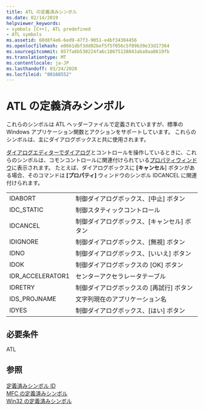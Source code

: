 ```yaml
---
title: ATL の定義済みシンボル
ms.date: 02/14/2019
helpviewer_keywords:
- symbols [C++], ATL predefined
- ATL symbols
ms.assetid: 60d8f4e6-6ed9-47f3-9051-e4bf34384456
ms.openlocfilehash: e0661dbf3dd02bef5f5f056c5f09b39e33d17364
ms.sourcegitcommit: 857fa6b530224fa6c18675138043aba9aa0619fb
ms.translationtype: MT
ms.contentlocale: ja-JP
ms.lasthandoff: 03/24/2020
ms.locfileid: "80168552"
---
```

# <a name="atl-predefined-symbols"></a>ATL の定義済みシンボル

これらのシンボルは ATL ヘッダーファイルで定義されていますが、標準の Windows アプリケーション関数とアクションをサポートしています。 これらのシンボルは、主にダイアログボックスと共に使用されます。

[ダイアログエディターでダイアログ](../windows/dialog-editor.md)とコントロールを操作しているときに、これらのシンボルは、コモンコントロールに関連付けられている[プロパティウィンドウ](/visualstudio/ide/reference/properties-window)に表示されます。 たとえば、ダイアログボックスに **[キャンセル**] ボタンがある場合、そのコマンドは **[プロパティ]** ウィンドウのシンボル IDCANCEL に関連付けられます。

|||
|-|-|
|IDABORT|制御ダイアログボックス、[中止] ボタン|
|IDC_STATIC|制御スタティックコントロール|
|IDCANCEL|制御ダイアログボックス、[キャンセル] ボタン|
|IDIGNORE|制御ダイアログボックス、[無視] ボタン|
|IDNO|制御ダイアログボックス、[いいえ] ボタン|
|IDOK|制御ダイアログボックスの [OK] ボタン|
|IDR_ACCELERATOR1|センターアクセラレータテーブル|
|IDRETRY|制御ダイアログボックスの [再試行] ボタン|
|IDS_PROJNAME|文字列現在のアプリケーション名|
|IDYES|制御ダイアログボックス、[はい] ボタン|

## <a name="requirements"></a>必要条件

ATL

## <a name="see-also"></a>参照

[定義済みシンボル ID](../windows/predefined-symbol-ids.md)<br/>
[MFC の定義済みシンボル](../windows/mfc-predefined-symbols.md)<br/>
[Win32 の定義済みシンボル](../windows/win32-predefined-symbols.md)<br/>
